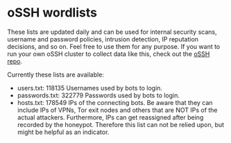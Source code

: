 # oSSH wordlists
These lists are updated daily and can be used for internal security scans, username and password policies, intrusion detection, IP reputation decisions, and so on. Feel free to use them for any purpose. If you want to run your own oSSH cluster to collect data like this, check out the [oSSH repo](https://github.com/toxyl/ossh).  

Currently these lists are available:  
- users.txt: 118135                                                                                                                                                                                                                                                                                                                                                                                                                                                                                                                                                                                                  Usernames used by bots to login. 
- passwords.txt: 322779                                                                                                                                                                                                                                                                                                                                                                                                                                                                                                                                                                                                  Passwords used by bots to login. 
- hosts.txt: 178549                                                                                                                                                                                                                                                                                                                                                                                                                                                                                                                                                                                                  IPs of the connecting bots. Be aware that they can include IPs of VPNs, Tor exit nodes and others that are NOT IPs of the actual attackers. Furthermore, IPs can get reassigned after being recorded by the honeypot. Therefore this list can not be relied upon, but might be helpful as an indicator.
